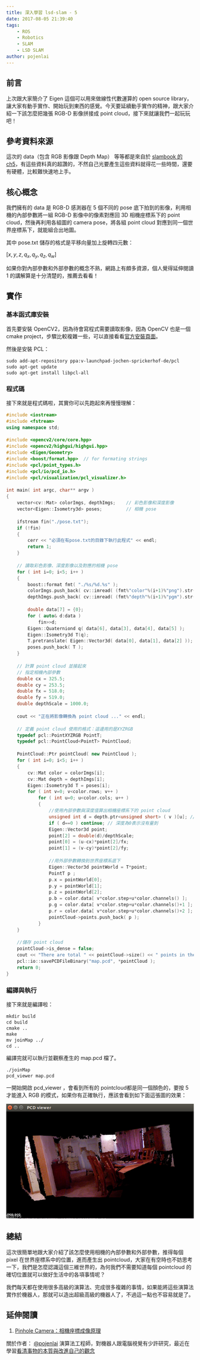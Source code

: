 ```yaml
---
title: 深入學習 lsd-slam - 5
date: 2017-08-05 21:39:40
tags:
    - ROS
    - Robotics
    - SLAM
    - LSD SLAM
author: pojenlai
---
```


## 前言

上次跟大家簡介了 Eigen 這個可以用來做線性代數運算的 open source library，讓大家有動手實作、開始玩到東西的感覺。今天要延續動手實作的精神，跟大家介紹一下該怎麼把幾張 RGB-D 影像拼接成 point cloud，接下來就讓我們一起玩玩吧！

## 參考資料來源

這次的 data（包含 RGB 影像跟 Depth Map） 等等都是來自於 [slambook 的 ch5](https://github.com/gaoxiang12/slambook/tree/master/ch5/joinMap)，有這些資料真的超讚的，不然自己光要產生這些資料就得花一些時間，還要有硬體，比較難快速地上手。

## 核心概念

我們擁有的 data 是 RGB-D 感測器在 5 個不同的 pose 底下拍到的影像，利用相機的內部參數將一組 RGB-D 影像中的像素對應回 3D 相機座標系下的 point cloud，然後再利用各組圖的 camera pose，將各組 point cloud 對應到同一個世界座標系下，就能組合出地圖。

其中 pose.txt 儲存的格式是平移向量加上旋轉四元數：

$[x, y, z, q_x, q_y, q_z, q_w]$

如果你對內部參數和外部參數的概念不熟，網路上有頗多資源，個人覺得延伸閱讀 1 的講解算是十分清楚的，推薦去看看！

## 實作

### 基本函式庫安裝

首先要安裝 OpenCV2，因為待會寫程式需要讀取影像，因為 OpenCV 也是一個 cmake project，步驟比較複雜一些，可以直接看看[官方安裝頁面](http://docs.opencv.org/2.4/doc/tutorials/introduction/linux_install/linux_install.html)。

然後是安裝 PCL：
```
sudo add-apt-repository ppa:v-launchpad-jochen-sprickerhof-de/pcl
sudo apt-get update
sudo apt-get install libpcl-all
```

### 程式碼

接下來就是程式碼啦，其實你可以先跑起來再慢慢理解：

```cpp
#include <iostream>
#include <fstream>
using namespace std;

#include <opencv2/core/core.hpp>
#include <opencv2/highgui/highgui.hpp>
#include <Eigen/Geometry> 
#include <boost/format.hpp>  // for formating strings
#include <pcl/point_types.h> 
#include <pcl/io/pcd_io.h> 
#include <pcl/visualization/pcl_visualizer.h>

int main( int argc, char** argv )
{
    vector<cv::Mat> colorImgs, depthImgs;    // 彩色影像和深度影像
    vector<Eigen::Isometry3d> poses;         // 相機 pose 
    
    ifstream fin("./pose.txt");
    if (!fin)
    {
        cerr << "必須在有pose.txt的目錄下執行此程式" << endl;
        return 1;
    }
    
    // 讀取彩色影像、深度影像以及對應的相機 pose
    for ( int i=0; i<5; i++ )
    {
        boost::format fmt( "./%s/%d.%s" ); 
        colorImgs.push_back( cv::imread( (fmt%"color"%(i+1)%"png").str() ));
        depthImgs.push_back( cv::imread( (fmt%"depth"%(i+1)%"pgm").str(), -1 )); 
        
        double data[7] = {0};
        for ( auto& d:data )
            fin>>d;
        Eigen::Quaterniond q( data[6], data[3], data[4], data[5] );
        Eigen::Isometry3d T(q);
        T.pretranslate( Eigen::Vector3d( data[0], data[1], data[2] ));
        poses.push_back( T );
    }
    
    // 計算 point cloud 並接起來
    // 指定相機內部參數
    double cx = 325.5;
    double cy = 253.5;
    double fx = 518.0;
    double fy = 519.0;
    double depthScale = 1000.0;
    
    cout << "正在將影像轉換為 point cloud ..." << endl;
    
    // 定義 point cloud 使用的格式：這邊用的是XYZRGB
    typedef pcl::PointXYZRGB PointT; 
    typedef pcl::PointCloud<PointT> PointCloud;
    
    PointCloud::Ptr pointCloud( new PointCloud ); 
    for ( int i=0; i<5; i++ )
    {
        cv::Mat color = colorImgs[i]; 
        cv::Mat depth = depthImgs[i];
        Eigen::Isometry3d T = poses[i];
        for ( int v=0; v<color.rows; v++ )
            for ( int u=0; u<color.cols; u++ )
            {
                //使用內部參數與深度值算出相機座標系下的 point cloud
                unsigned int d = depth.ptr<unsigned short> ( v )[u]; // 深度值
                if ( d==0 ) continue; // 深度為0表示沒有量到
                Eigen::Vector3d point; 
                point[2] = double(d)/depthScale; 
                point[0] = (u-cx)*point[2]/fx;
                point[1] = (v-cy)*point[2]/fy; 
     
                //用外部參數轉換到世界座標系底下
            	Eigen::Vector3d pointWorld = T*point;
                PointT p ;
                p.x = pointWorld[0];
                p.y = pointWorld[1];
                p.z = pointWorld[2];
                p.b = color.data[ v*color.step+u*color.channels() ];
                p.g = color.data[ v*color.step+u*color.channels()+1 ];
                p.r = color.data[ v*color.step+u*color.channels()+2 ];
                pointCloud->points.push_back( p );
            }
    }
    
    //儲存 point cloud
    pointCloud->is_dense = false;
    cout << "There are total " << pointCloud->size() << " points in the map.pcd." <<endl;
    pcl::io::savePCDFileBinary("map.pcd", *pointCloud );
    return 0;
}
```

### 編譯與執行

接下來就是編譯啦：

```
mkdir build
cd build 
cmake ..
make
mv joinMap ../
cd ..
```

編譯完就可以執行並觀察產生的 map.pcd 檔了。

```
./joinMap
pcd_viewer map.pcd
```

一開始開啟 pcd_viewer ，會看到所有的 pointcloud都是同一個顏色的，要按 5 才能進入 RGB 的模式，如果你有正確執行，應該會看到如下面這張圖的效果：

![lsd-slam-5-1](/img/pojenlai/lsd-slam-5-1.png)

## 總結

這次很簡單地跟大家介紹了該怎麼使用相機的內部參數和外部參數，推得每個 pixel 在世界座標系中的位置，進而產生出 pointcloud，大家在有空時也不妨思考一下，我們是怎麼認識這個三維世界的，為何我們不需要知道每個 pointcloud 的確切位置就可以做好生活中的各項事情呢？

我們每天都在使用很多高級的演算法、完成很多複雜的事情，如果能將這些演算法實作於機器人，那就可以造出超級高級的機器人了，不過這一點也不容易就是了。

## 延伸閱讀

1. [Pinhole Camera：相機座標成像原理](http://silverwind1982.pixnet.net/blog/post/134551091-pinhole-camera%3A-%E7%9B%B8%E6%A9%9F%E5%BA%A7%E6%A8%99%E6%88%90%E5%83%8F%E5%8E%9F%E7%90%86)

關於作者：
[@pojenlai](https://pojenlai.wordpress.com/) 演算法工程師，對機器人跟電腦視覺有少許研究，最近在學習[看清事物的本質與改進自己的觀念](https://buzzorange.com/techorange/2017/07/10/elon-musk-first-principle/)
